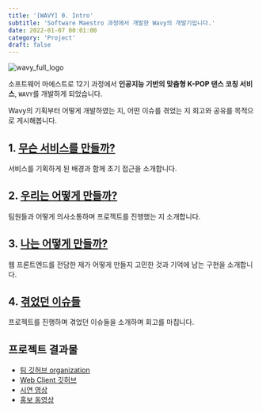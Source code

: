 ```yaml
---
title: '[WAVY] 0. Intro'
subtitle: 'Software Maestro 과정에서 개발한 Wavy의 개발기입니다.'
date: 2022-01-07 00:01:00
category: 'Project'
draft: false
---
```


![wavy_full_logo](https://user-images.githubusercontent.com/26461307/148641874-cdb4f826-a5da-43d6-a5fd-3e879dcaa2f4.png)

소프트웨어 마에스트로 12기 과정에서 **인공지능 기반의 맞춤형 K-POP 댄스 코칭 서비스**, `WAVY`를 개발하게 되었습니다.

Wavy의 기획부터 어떻게 개발하였는 지, 어떤 이슈를 겪었는 지 회고와 공유를 목적으로 게시해봅니다.

## 1. [무슨 서비스를 만들까?](https://www.hyesungoh.xyz/wavy1-what/)

서비스를 기획하게 된 배경과 함께 초기 접근을 소개합니다.

## 2. [우리는 어떻게 만들까?](https://www.hyesungoh.xyz/wavy2-howWe/)

팀원들과 어떻게 의사소통하며 프로젝트를 진행했는 지 소개합니다.

## 3. [나는 어떻게 만들까?](https://www.hyesungoh.xyz/wavy3-howI/)

웹 프론트엔드를 전담한 제가 어떻게 만들지 고민한 것과 기억에 남는 구현을 소개합니다.

## 4. [겪었던 이슈들](https://www.hyesungoh.xyz/wavy4-issue/)

프로젝트를 진행하며 겪었던 이슈들을 소개하며 회고를 마칩니다.

## 프로젝트 결과물

- <a href="https://github.com/EO2-WAVY" target="_blank">팀 깃허브 organization</a>
- <a href="https://github.com/EO2-WAVY/WavyFrontend" target="_blank">Web Client 깃허브</a>
- <a href="https://www.youtube.com/watch?v=MYtoSIxjS7Y" target="_blank">시연 영상</a>
- <a href="https://drive.google.com/file/d/1AAZCyyrcsokhkVQlJFc6zzLnKSMQpR3D/view?usp=sharing" target="_blank">홍보 동영상</a>
